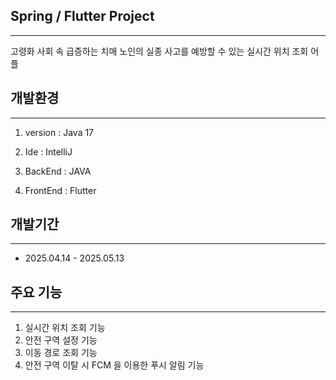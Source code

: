 ## Spring / Flutter Project 
-----------
고령화 사회 속 급증하는 치매 노인의 실종 사고를 예방할 수 있는 실시간 위치 조회 어플

## 개발환경
------------------
1. version : Java 17

2. Ide : IntelliJ

3. BackEnd : JAVA

4. FrontEnd : Flutter

## 개발기간
-------------------------------------
+ 2025.04.14 - 2025.05.13

## 주요 기능
-----------------------
1. 실시간 위치 조회 기능
2. 안전 구역 설정 기능
3. 이동 경로 조회 기능
4. 안전 구역 이탈 시 FCM 을 이용한 푸시 알림 기능
